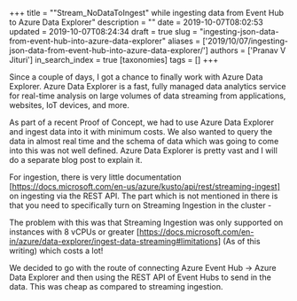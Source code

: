+++
title = "\"Stream_NoDataToIngest\" while ingesting data from Event Hub to Azure Data Explorer"
description = ""
date = 2019-10-07T08:02:53
updated = 2019-10-07T08:24:34
draft = true
slug = "ingesting-json-data-from-event-hub-into-azure-data-explorer"
aliases = ['2019/10/07/ingesting-json-data-from-event-hub-into-azure-data-explorer/']
authors = ['Pranav V Jituri']
in_search_index = true
[taxonomies]
tags = []
+++


Since a couple of days, I got a chance to finally work with Azure Data Explorer.
Azure Data Explorer is a fast, fully managed data analytics service for
real-time analysis on large volumes of data streaming from applications,
websites, IoT devices, and more.

As part of a recent Proof of Concept, we had to use Azure Data Explorer and
ingest data into it with minimum costs. We also wanted to query the data in
almost real time and the schema of data which was going to come into this was
not well defined. Azure Data Explorer is pretty vast and I will do a separate
blog post to explain it.

For ingestion, there is very little documentation
[https://docs.microsoft.com/en-us/azure/kusto/api/rest/streaming-ingest] on
ingesting via the REST API. The part which is not mentioned in there is that you
need to specifically turn on Streaming Ingestion in the cluster -

The problem with this was that Streaming Ingestion was only supported on
instances with 8 vCPUs or greater
[https://docs.microsoft.com/en-in/azure/data-explorer/ingest-data-streaming#limitations] 
(As of this writing) which costs a lot!

We decided to go with the route of connecting Azure Event Hub -> Azure Data
Explorer and then using the REST API of Event Hubs to send in the data. This was
cheap as compared to streaming ingestion.